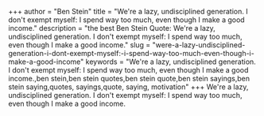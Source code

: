 +++
author = "Ben Stein"
title = "We're a lazy, undisciplined generation. I don't exempt myself: I spend way too much, even though I make a good income."
description = "the best Ben Stein Quote: We're a lazy, undisciplined generation. I don't exempt myself: I spend way too much, even though I make a good income."
slug = "were-a-lazy-undisciplined-generation-i-dont-exempt-myself:-i-spend-way-too-much-even-though-i-make-a-good-income"
keywords = "We're a lazy, undisciplined generation. I don't exempt myself: I spend way too much, even though I make a good income.,ben stein,ben stein quotes,ben stein quote,ben stein sayings,ben stein saying,quotes, sayings,quote, saying, motivation"
+++
We're a lazy, undisciplined generation. I don't exempt myself: I spend way too much, even though I make a good income.
